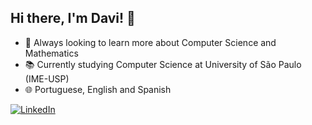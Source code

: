 ## Hi there, I'm Davi! 👋
 - 🌱 Always looking to learn more about Computer Science and Mathematics
 - 📚 Currently studying Computer Science at University of São Paulo (IME-USP)
 - 🌐 Portuguese, English and Spanish

[![LinkedIn](https://img.shields.io/badge/LinkedIn-Profile-blue)](https://www.linkedin.com/in/davi-golebiovski/)

<!--
**davigole/davigole** is a ✨ _special_ ✨ repository because its `README.md` (this file) appears on your GitHub profile.

Here are some ideas to get you started:

- 🔭 I’m currently working on ...
- 🌱 I’m currently learning ...
- 👯 I’m looking to collaborate on ...
- 🤔 I’m looking for help with ...
- 💬 Ask me about ...
- 📫 How to reach me: ...
- ⚡ Fun fact: ...
-->
